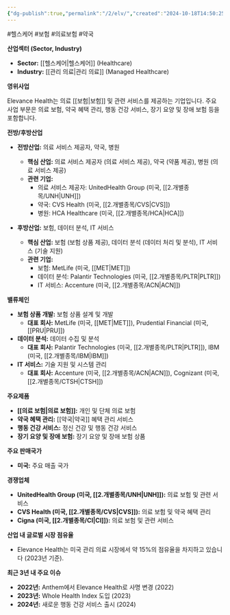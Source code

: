 ```yaml
---
{"dg-publish":true,"permalink":"/2/elv/","created":"2024-10-18T14:50:25.197+09:00","updated":"2025-07-29T21:37:04.618+09:00"}
---
```


#헬스케어 #보험 #의료보험 #약국 


**산업섹터 (Sector, Industry)**

- **Sector:** [[헬스케어\|헬스케어]] (Healthcare)
- **Industry:** [[관리 의료\|관리 의료]] (Managed Healthcare)

**영위사업** 

Elevance Health는 의료 [[보험\|보험]] 및 관련 서비스를 제공하는 기업입니다. 주요 사업 부문은 의료 보험, 약국 혜택 관리, 행동 건강 서비스, 장기 요양 및 장애 보험 등을 포함합니다.

**전방/후방산업**

- **전방산업:** 의료 서비스 제공자, 약국, 병원
    - **핵심 산업:** 의료 서비스 제공자 (의료 서비스 제공), 약국 (약품 제공), 병원 (의료 서비스 제공)
    - **관련 기업:**
        - 의료 서비스 제공자: UnitedHealth Group (미국, [[2.개별종목/UNH\|UNH]])
        - 약국: CVS Health (미국, [[2.개별종목/CVS\|CVS]])
        - 병원: HCA Healthcare (미국, [[2.개별종목/HCA\|HCA]])
          
- **후방산업:** 보험, 데이터 분석, IT 서비스
    - **핵심 산업:** 보험 (보험 상품 제공), 데이터 분석 (데이터 처리 및 분석), IT 서비스 (기술 지원)
    - **관련 기업:**
        - 보험: MetLife (미국, [[MET\|MET]])
        - 데이터 분석: Palantir Technologies (미국, [[2.개별종목/PLTR\|PLTR]])
        - IT 서비스: Accenture (미국, [[2.개별종목/ACN\|ACN]])

**밸류체인**

- **보험 상품 개발:** 보험 상품 설계 및 개발
    - **대표 회사:** MetLife (미국, [[MET\|MET]]), Prudential Financial (미국, [[PRU\|PRU]])
- **데이터 분석:** 데이터 수집 및 분석
    - **대표 회사:** Palantir Technologies (미국, [[2.개별종목/PLTR\|PLTR]]), IBM (미국, [[2.개별종목/IBM\|IBM]])
- **IT 서비스:** 기술 지원 및 시스템 관리
    - **대표 회사:** Accenture (미국, [[2.개별종목/ACN\|ACN]]), Cognizant (미국, [[2.개별종목/CTSH\|CTSH]])

**주요제품**

- **[[의료 보험\|의료 보험]]:** 개인 및 단체 의료 보험
- **약국 혜택 관리:** [[약국\|약국]] 혜택 관리 서비스
- **행동 건강 서비스:** 정신 건강 및 행동 건강 서비스
- **장기 요양 및 장애 보험:** 장기 요양 및 장애 보험 상품

**주요 판매국가**

- **미국:** 주요 매출 국가

**경쟁업체**

- **UnitedHealth Group (미국, [[2.개별종목/UNH\|UNH]]):** 의료 보험 및 관련 서비스
- **CVS Health (미국, [[2.개별종목/CVS\|CVS]]):** 의료 보험 및 약국 혜택 관리
- **Cigna (미국, [[2.개별종목/CI\|CI]]):** 의료 보험 및 관련 서비스

**산업 내 글로벌 시장 점유율**

- Elevance Health는 미국 관리 의료 시장에서 약 15%의 점유율을 차지하고 있습니다 (2023년 기준).

**최근 3년 내 주요 이슈**

- **2022년:** Anthem에서 Elevance Health로 사명 변경 (2022)
- **2023년:** Whole Health Index 도입 (2023)
- **2024년:** 새로운 행동 건강 서비스 출시 (2024)